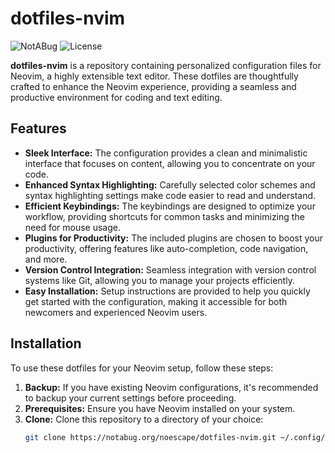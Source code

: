 # dotfiles-nvim

![NotABug](https://img.shields.io/badge/hosted%20on-NotABug-orange)
![License](https://img.shields.io/github/license/noescape/dotfiles-nvim)

**dotfiles-nvim** is a repository containing personalized configuration files for Neovim, a highly extensible text editor. These dotfiles are thoughtfully crafted to enhance the Neovim experience, providing a seamless and productive environment for coding and text editing.

## Features

- **Sleek Interface:** The configuration provides a clean and minimalistic interface that focuses on content, allowing you to concentrate on your code.
- **Enhanced Syntax Highlighting:** Carefully selected color schemes and syntax highlighting settings make code easier to read and understand.
- **Efficient Keybindings:** The keybindings are designed to optimize your workflow, providing shortcuts for common tasks and minimizing the need for mouse usage.
- **Plugins for Productivity:** The included plugins are chosen to boost your productivity, offering features like auto-completion, code navigation, and more.
- **Version Control Integration:** Seamless integration with version control systems like Git, allowing you to manage your projects efficiently.
- **Easy Installation:** Setup instructions are provided to help you quickly get started with the configuration, making it accessible for both newcomers and experienced Neovim users.

## Installation

To use these dotfiles for your Neovim setup, follow these steps:

1. **Backup:** If you have existing Neovim configurations, it's recommended to backup your current settings before proceeding.
2. **Prerequisites:** Ensure you have Neovim installed on your system.
3. **Clone:** Clone this repository to a directory of your choice:
   ```bash
   git clone https://notabug.org/noescape/dotfiles-nvim.git ~/.config/nvim

